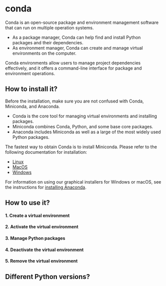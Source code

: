 # conda

Conda is an open-source package and environment management software that can run on multiple operation systems.

- As a package manager, Conda can help find and install Python packages and their dependencies.
- As environment manager, Conda can create and manage virtual environments on the computer.

Conda environments allow users to manage project dependencies effectively, and it offers a command-line interface for package and environment operations.

## How to install it?

Before the installation, make sure you are not confused with Conda, Miniconda, and Anaconda.

- Conda is the core tool for managing virtual environments and installing packages.
- Miniconda combines Conda, Python, and some base core packages.
- Anaconda includes Miniconda as well as a large of the most widely used Python packages.

The fastest way to obtain Conda is to install Miniconda. Please refer to the following documentation for installation:

- [Linux](https://conda.io/projects/conda/en/latest/user-guide/install/linux.html) 
- [MacOS](https://conda.io/projects/conda/en/latest/user-guide/install/macos.html)
- [Windows](https://conda.io/projects/conda/en/latest/user-guide/install/windows.html)

For information on using our graphical installers for Windows or macOS, see the instructions for [installing Anaconda](https://docs.continuum.io/free/anaconda/install/).

## How to use it?

#### 1. Create a virtual environment

#### 2. Activate the virtual environment

#### 3. Manage Python packages

#### 4. Deactivate the virtual environment

#### 5. Remove the virtual environment


## Different Python versions?
